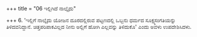 +++
title = "06 ಇಲ್ಲಿಗಿದೆ ನಾಲ್ಕೈದು"

+++
6. 'ಇಲ್ಲಿಗೆ ನಾಲ್ಕೈದು ಯೋಜನ ದೂರದಲ್ಲಿರುವ ಪಟ್ಟಣದಲ್ಲಿ ಒಬ್ಬನು ಧರ್ಮದ ಸೂಕ್ಷ್ಮಸಂಗತಿಯನ್ನು ತಿಳಿದವನಿದ್ದಾನೆ. ಚಿತ್ತಪರಿಪಾಕವಿಲ್ಲದ ನೀನು ಅಲ್ಲಿಗೆ ಹೋಗಿ ಎಲ್ಲವನ್ನು ತಿಳಿದುಕೊ' ಎಂದು ಅವಳು ಉಪದೇಶಿಸಿದಳು.